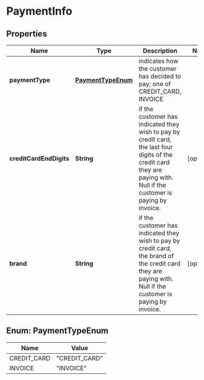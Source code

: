 

# PaymentInfo


## Properties

| Name | Type | Description | Notes |
|------------ | ------------- | ------------- | -------------|
|**paymentType** | [**PaymentTypeEnum**](#PaymentTypeEnum) | indicates how the customer has decided to pay; one of CREDIT_CARD, INVOICE |  |
|**creditCardEndDigits** | **String** | if the customer has indicated they wish to pay by credit card, the last four digits of the credit card they are paying with. Null if the customer is paying by invoice. |  [optional] |
|**brand** | **String** | if the customer has indicated they wish to pay by credit card, the brand of the credit card they are paying with. Null if the customer is paying by invoice. |  [optional] |



## Enum: PaymentTypeEnum

| Name | Value |
|---- | -----|
| CREDIT_CARD | &quot;CREDIT_CARD&quot; |
| INVOICE | &quot;INVOICE&quot; |



